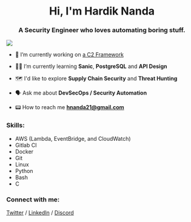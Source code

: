 <h1 align="center">Hi, I'm Hardik Nanda</h1>
<h3 align="center">A Security Engineer who loves automating boring stuff.</h3>
<img src="https://user-images.githubusercontent.com/74038190/225813708-98b745f2-7d22-48cf-9150-083f1b00d6c9.gif">

- 🔮 I’m currently working on <a href="https://github.com/r0075h3ll/C2">a C2 Framework</a>

- 👨‍💻 I’m currently learning **Sanic**, **PostgreSQL** and **API Design**

- 🗺️ I'd like to explore **Supply Chain Security** and **Threat Hunting**

- 🗣️ Ask me about **DevSecOps / Security Automation**

- 📟 How to reach me **hnanda21@gmail.com**

### Skills:
- AWS (Lambda, EventBridge, and CloudWatch)
- Gitlab CI
- Docker
- Git
- Linux
- Python
- Bash
- C


### Connect with me:

[Twitter](https://twitter.com/r0075h3ll) / [LinkedIn](https://linkedin.com/in/r0075h3ll) / [Discord](https://discord.gg/r0075h3ll)